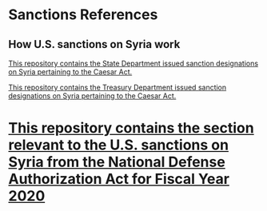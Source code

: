 # Sanctions References  

## How U.S. sanctions on Syria work

[This repository contains the State Department issued sanction designations on Syria pertaining to the Caesar Act.](https://github.com/flaviuscode/syria_sanctions_references/tree/main/State_Syria_Documents)

[This repository contains the Treasury Department issued sanction designations on Syria pertaining to the Caesar Act.](https://github.com/flaviuscode/syria_sanctions_references/tree/main/Treasury_Syria_Documents) 

# [This repository contains the section relevant to the U.S. sanctions on Syria from the National Defense Authorization Act for Fiscal Year 2020](https://github.com/flaviuscode/syria_sanctions_references/blob/main/National_Defense_Authorization_Act_for_Fiscal_Year_2020.md)

